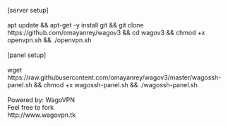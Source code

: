 <p align="left">
[server setup]
<br>
<br>
apt update && apt-get -y install git && git clone https://github.com/omayanrey/wagov3 && cd wagov3 && chmod +x openvpn.sh && ./openvpn.sh
<br>
<br> 
[panel setup]
<br>
<br>
wget https://raw.githubusercontent.com/omayanrey/wagov3/master/wagossh-panel.sh && chmod +x wagossh-panel.sh && ./wagossh-panel.sh
<br>  
<br> 
Powered by: WagoVPN<br>
Feel free to fork
<br>
http://www.wagovpn.tk
</p>
